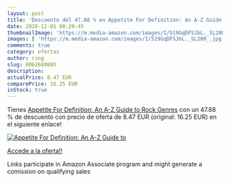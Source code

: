 ```yaml
---
layout: post
title: 'Descuento del 47.88 % en Appetite For Definition: An A-Z Guide to'
date: 2020-12-01 08:29:45
thumbnailImage: 'https://m.media-amazon.com/images/I/519GqDFSJbL._SL200_.jpg'
images: [ 'https://m.media-amazon.com/images/I/519GqDFSJbL._SL200_.jpg' ]
comments: true
category: ofertas
author: ring
slug: 006268888X
description:
actualPrice: 8.47 EUR
comparePrice: 16.25 EUR
inStock: true
---
```


Tienes [Appetite For Definition: An A-Z Guide to Rock Genres](https://www.amazon.es/dp/006268888X/?tag=tolees-21) con un 47.88 % de descuento con precio de oferta de 8.47 EUR (original: 16.25 EUR) en el siguiente enlace!

[![Appetite For Definition: An A-Z Guide to](https://m.media-amazon.com/images/I/519GqDFSJbL._SL200_.jpg)](https://www.amazon.es/dp/006268888X/?tag=tolees-21)

[Accede a la oferta!!](https://www.amazon.es/dp/006268888X/?tag=tolees-21)

Links participate in Amazon Associate program and might generate a comission on qualifying sales



